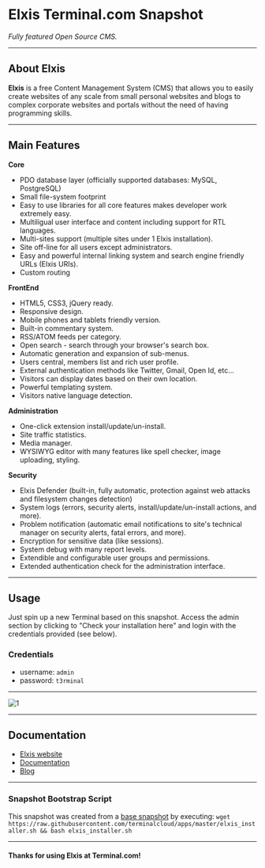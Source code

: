 # **Elxis** Terminal.com Snapshot

*Fully featured Open Source CMS.*

---

## About Elxis

**Elxis** is a free Content Management System (CMS) that allows you to easily create websites of any scale from small personal websites and blogs to complex corporate websites and portals without the need of having programming skills.

---

## Main Features

**Core**

- PDO database layer (officially supported databases: MySQL, PostgreSQL)
- Small file-system footprint
- Easy to use libraries for all core features makes developer work extremely easy.
- Multiligual user interface and content including support for RTL languages.
- Multi-sites support (multiple sites under 1 Elxis installation).
- Site off-line for all users except administrators.
- Easy and powerful internal linking system and search engine friendly URLs (Elxis URIs).
- Custom routing

**FrontEnd**

- HTML5, CSS3, jQuery ready.
- Responsive design.
- Mobile phones and tablets friendly version.
- Built-in commentary system.
- RSS/ATOM feeds per category.
- Open search - search through your browser's search box.
- Automatic generation and expansion of sub-menus.
- Users central, members list and rich user profile.
- External authentication methods like Twitter, Gmail, Open Id, etc...
- Visitors can display dates based on their own location.
- Powerful templating system.
- Visitors native language detection.

**Administration**

- One-click extension install/update/un-install.
- Site traffic statistics.
- Media manager.
- WYSIWYG editor with many features like spell checker, image uploading, styling.

**Security**

- Elxis Defender (built-in, fully automatic, protection against web attacks and filesystem changes detection)
- System logs (errors, security alerts, install/update/un-install actions, and more).
- Problem notification (automatic email notifications to site's technical manager on security alerts, fatal errors, and more).
- Encryption for sensitive data (like sessions).
- System debug with many report levels.
- Extendible and configurable user groups and permissions.
- Extended authentication check for the administration interface.


---

## Usage

Just spin up a new Terminal based on this snapshot. Access the admin section by clicking to "Check your installation here" and login with the credentials provided (see below).

### Credentials

- username: `admin`
- password: `t3rminal`

---

![1](http://i.imgur.com/LuTGGPz.png)

---

## Documentation

- [Elxis website](http://www.elxis.org/)
- [Documentation](http://www.elxis.org/support.html)
- [Blog](http://www.elxis.org/blog/)

---

### Snapshot Bootstrap Script

This snapshot was created from a [base snapshot](https://www.terminal.com/tiny/FzpHiTXG1K) by executing:
`wget https://raw.githubusercontent.com/terminalcloud/apps/master/elxis_installer.sh && bash elxis_installer.sh`

---

#### Thanks for using Elxis at Terminal.com!
